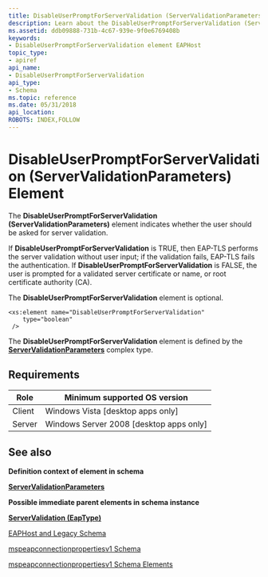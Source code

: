 ```yaml
---
title: DisableUserPromptForServerValidation (ServerValidationParameters) Element
description: Learn about the DisableUserPromptForServerValidation (ServerValidationParameters) element. It indicates whether the user should be asked for server validation.
ms.assetid: ddb09888-731b-4c67-939e-9f0e6769408b
keywords:
- DisableUserPromptForServerValidation element EAPHost
topic_type:
- apiref
api_name:
- DisableUserPromptForServerValidation
api_type:
- Schema
ms.topic: reference
ms.date: 05/31/2018
api_location: 
ROBOTS: INDEX,FOLLOW
---
```


# DisableUserPromptForServerValidation (ServerValidationParameters) Element

The **DisableUserPromptForServerValidation (ServerValidationParameters)** element indicates whether the user should be asked for server validation.

If **DisableUserPromptForServerValidation** is TRUE, then EAP-TLS performs the server validation without user input; if the validation fails, EAP-TLS fails the authentication. If **DisableUserPromptForServerValidation** is FALSE, the user is prompted for a validated server certificate or name, or root certificate authority (CA).

The **DisableUserPromptForServerValidation** element is optional.

``` syntax
<xs:element name="DisableUserPromptForServerValidation"
    type="boolean"
 />
```

The **DisableUserPromptForServerValidation** element is defined by the [**ServerValidationParameters**](mspeapconnectionpropertiesv1schema-servervalidationparameters-complextype.md) complex type.

## Requirements



| Role | Minimum supported OS version |
|------|------------------------------|
| Client<br/> | Windows Vista \[desktop apps only\]<br/>       |
| Server<br/> | Windows Server 2008 \[desktop apps only\]<br/> |



## See also

<dl> <dt>

**Definition context of element in schema**
</dt> <dt>

[**ServerValidationParameters**](mspeapconnectionpropertiesv1schema-servervalidationparameters-complextype.md)
</dt> <dt>

**Possible immediate parent elements in schema instance**
</dt> <dt>

[**ServerValidation (EapType)**](mspeapconnectionpropertiesv1schema-servervalidation-eaptype-element.md)
</dt> <dt>


</dt> <dt>

[EAPHost and Legacy Schema](eaphost-schemas.md)
</dt> <dt>

[mspeapconnectionpropertiesv1 Schema](mspeapconnectionpropertiesv1schema-schema.md)
</dt> <dt>

[mspeapconnectionpropertiesv1 Schema Elements](mspeapconnectionpropertiesv1schema-elements.md)
</dt> </dl>

 

 





